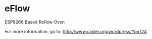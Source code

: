 # eFlow
ESP8266 Based Reflow Oven

For more information, go to: http://www.casler.org/wordpress/?p=124
